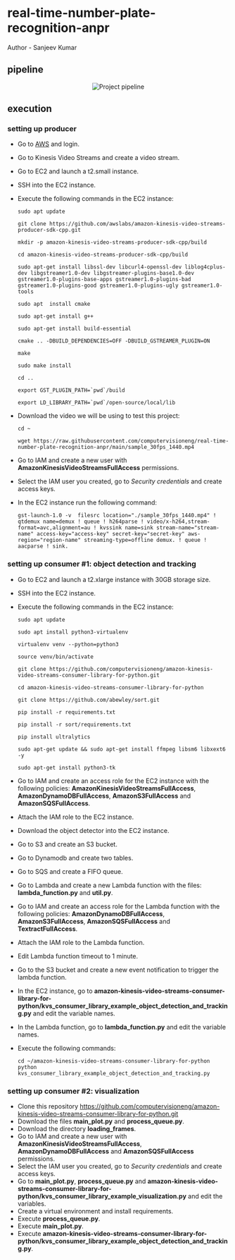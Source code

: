 # real-time-number-plate-recognition-anpr
Author - Sanjeev Kumar

## pipeline

<p align="center">
    <img src="https://github.com/computervisioneng/real-time-number-plate-recognition-anpr/blob/main/pipeline.jpg" alt="Project pipeline">
</p>

## execution

### setting up producer

- Go to [AWS](https://aws.amazon.com/) and login.
- Go to Kinesis Video Streams and create a video stream.
- Go to EC2 and launch a t2.small instance.
- SSH into the EC2 instance.
- Execute the following commands in the EC2 instance:

      sudo apt update

      git clone https://github.com/awslabs/amazon-kinesis-video-streams-producer-sdk-cpp.git

      mkdir -p amazon-kinesis-video-streams-producer-sdk-cpp/build

      cd amazon-kinesis-video-streams-producer-sdk-cpp/build

      sudo apt-get install libssl-dev libcurl4-openssl-dev liblog4cplus-dev libgstreamer1.0-dev libgstreamer-plugins-base1.0-dev gstreamer1.0-plugins-base-apps gstreamer1.0-plugins-bad gstreamer1.0-plugins-good gstreamer1.0-plugins-ugly gstreamer1.0-tools

      sudo apt  install cmake

      sudo apt-get install g++

      sudo apt-get install build-essential
  
      cmake .. -DBUILD_DEPENDENCIES=OFF -DBUILD_GSTREAMER_PLUGIN=ON

      make

      sudo make install

      cd ..

      export GST_PLUGIN_PATH=`pwd`/build

      export LD_LIBRARY_PATH=`pwd`/open-source/local/lib

- Download the video we will be using to test this project:

      cd ~

      wget https://raw.githubusercontent.com/computervisioneng/real-time-number-plate-recognition-anpr/main/sample_30fps_1440.mp4

- Go to IAM and create a new user with **AmazonKinesisVideoStreamsFullAccess** permissions.
- Select the IAM user you created, go to _Security credentials_ and create access keys.
- In the EC2 instance run the following command:

      gst-launch-1.0 -v  filesrc location="./sample_30fps_1440.mp4" ! qtdemux name=demux ! queue ! h264parse ! video/x-h264,stream-format=avc,alignment=au ! kvssink name=sink stream-name="stream-name" access-key="access-key" secret-key="secret-key" aws-region="region-name" streaming-type=offline demux. ! queue ! aacparse ! sink.

### setting up consumer #1: object detection and tracking

- Go to EC2 and launch a t2.xlarge instance with 30GB storage size.
- SSH into the EC2 instance.
- Execute the following commands in the EC2 instance:

      sudo apt update
  
      sudo apt install python3-virtualenv

      virtualenv venv --python=python3
  
      source venv/bin/activate
  
      git clone https://github.com/computervisioneng/amazon-kinesis-video-streams-consumer-library-for-python.git

      cd amazon-kinesis-video-streams-consumer-library-for-python
  
      git clone https://github.com/abewley/sort.git
  
      pip install -r requirements.txt
  
      pip install -r sort/requirements.txt
  
      pip install ultralytics

      sudo apt-get update && sudo apt-get install ffmpeg libsm6 libxext6  -y

      sudo apt-get install python3-tk

- Go to IAM and create an access role for the EC2 instance with the following policies: **AmazonKinesisVideoStreamsFullAccess**, **AmazonDynamoDBFullAccess**, **AmazonS3FullAccess** and **AmazonSQSFullAccess**.
- Attach the IAM role to the EC2 instance.
- Download the object detector into the EC2 instance.
- Go to S3 and create an S3 bucket.
- Go to Dynamodb and create two tables.
- Go to SQS and create a FIFO queue.
- Go to Lambda and create a new Lambda function with the files: **lambda_function.py** and **util.py**.
- Go to IAM and create an access role for the Lambda function with the following policies: **AmazonDynamoDBFullAccess**, **AmazonS3FullAccess**, **AmazonSQSFullAccess** and **TextractFullAccess**.
- Attach the IAM role to the Lambda function.
- Edit Lambda function timeout to 1 minute.
- Go to the S3 bucket and create a new event notification to trigger the lambda function.
- In the EC2 instance, go to **amazon-kinesis-video-streams-consumer-library-for-python/kvs_consumer_library_example_object_detection_and_tracking.py** and edit the variable names.
- In the Lambda function, go to **lambda_function.py** and edit the variable names.
- Execute the following commands:

      cd ~/amazon-kinesis-video-streams-consumer-library-for-python
      python kvs_consumer_library_example_object_detection_and_tracking.py

### setting up consumer #2: visualization

- Clone this repository https://github.com/computervisioneng/amazon-kinesis-video-streams-consumer-library-for-python.git
- Download the files **main_plot.py** and **process_queue.py**.
- Download the directory **loading_frames**.
- Go to IAM and create a new user with **AmazonKinesisVideoStreamsFullAccess**, **AmazonDynamoDBFullAccess** and **AmazonSQSFullAccess** permissions.
- Select the IAM user you created, go to _Security credentials_ and create access keys.
- Go to **main_plot.py**, **process_queue.py** and **amazon-kinesis-video-streams-consumer-library-for-python/kvs_consumer_library_example_visualization.py** and edit the variables.
- Create a virtual environment and install requirements.
- Execute **process_queue.py**.
- Execute **main_plot.py**.
- Execute **amazon-kinesis-video-streams-consumer-library-for-python/kvs_consumer_library_example_object_detection_and_tracking.py**.
